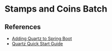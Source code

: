# Stamps and Coins Batch

## References

- [Adding Quartz to Spring Boot](https://dzone.com/articles/adding-quartz-to-spring-boot)
- [Quartz Quick Start Guide](http://www.quartz-scheduler.org/documentation/quartz-2.3.0/quick-start.html)